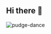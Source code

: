 ## Hi there 👋

![pudge-dance](https://github.com/user-attachments/assets/172594b9-0a6d-4177-97b9-6e1e11300a66)
